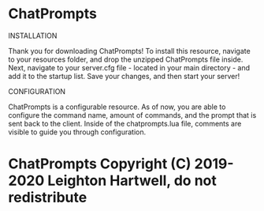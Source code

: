 # ChatPrompts

INSTALLATION

Thank you for downloading ChatPrompts! To install this resource, navigate to your resources folder, and drop the unzipped ChatPrompts file inside.
Next, navigate to your server.cfg file - located in your main directory - and add it to the startup list.
Save your changes, and then start your server!

CONFIGURATION

ChatPrompts is a configurable resource. As of now, you are able to configure the command name, amount of commands, and 
the prompt that is sent back to the client.
Inside of the chatprompts.lua file, comments are visible to guide you through configuration.

# ChatPrompts Copyright (C) 2019-2020 Leighton Hartwell, do not redistribute
